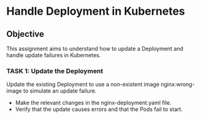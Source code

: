 # Handle Deployment in Kubernetes

## Objective

This assignment aims to understand how to update a Deployment and handle update failures in Kubernetes.

### TASK 1: Update the Deployment

Update the existing Deployment to use a non-existent image nginx:wrong-image to simulate an update failure.

- Make the relevant changes in the nginx-deployment.yaml file.
- Verify that the update causes errors and that the Pods fail to start.
